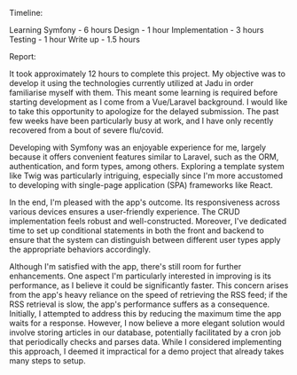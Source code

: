 Timeline:

Learning Symfony - 6 hours
Design - 1 hour
Implementation - 3 hours
Testing - 1 hour
Write up - 1.5 hours

Report:

It took approximately 12 hours to complete this project. My objective was to develop it using the technologies currently utilized at Jadu in order familiarise myself with them. This meant some learning is required before starting development as I come from a Vue/Laravel background. I would like to take this opportunity to apologize for the delayed submission. The past few weeks have been particularly busy at work, and I have only recently recovered from a bout of severe flu/covid.

Developing with Symfony was an enjoyable experience for me, largely because it offers convenient features similar to Laravel, such as the ORM, authentication, and form types, among others. Exploring a template system like Twig was particularly intriguing, especially since I'm more accustomed to developing with single-page application (SPA) frameworks like React.

In the end, I'm pleased with the app's outcome. Its responsiveness across various devices ensures a user-friendly experience. The CRUD implementation feels robust and well-constructed. Moreover, I've dedicated time to set up conditional statements in both the front and backend to ensure that the system can distinguish between different user types apply the appropriate behaviors accordingly.

Although I'm satisfied with the app, there's still room for further enhancements. One aspect I'm particularly interested in improving is its performance, as I believe it could be significantly faster. This concern arises from the app's heavy reliance on the speed of retrieving the RSS feed; if the RSS retrieval is slow, the app's performance suffers as a consequence. Initially, I attempted to address this by reducing the maximum time the app waits for a response. However, I now believe a more elegant solution would involve storing articles in our database, potentially facilitated by a cron job that periodically checks and parses data. While I considered implementing this approach, I deemed it impractical for a demo project that already takes many steps to setup.